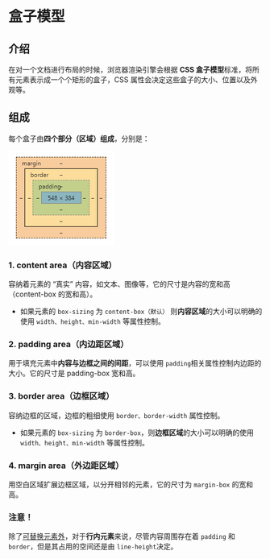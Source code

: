 # 盒子模型

## 介绍
在对一个文档进行布局的时候，浏览器渲染引擎会根据 **CSS 盒子模型**标准，将所有元素表示成一个个矩形的盒子，CSS 属性会决定这些盒子的大小、位置以及外观等。

## 组成

每个盒子由**四个部分（区域）组成**，分别是：

![](/images/CSS/box-model.png)

### 1. content area（内容区域）
容纳着元素的 “真实” 内容，如文本、图像等，它的尺寸是内容的宽和高（content-box 的宽和高）。

+ 如果元素的 `box-sizing` 为 `content-box（默认）` 则**内容区域**的大小可以明确的使用 `width、height、min-width` 等属性控制。

### 2. padding area（内边距区域）
用于填充元素中**内容与边框之间的间距**，可以使用 `padding`相关属性控制内边距的大小。它的尺寸是 padding-box 宽和高。

### 3. border area（边框区域）
容纳边框的区域，边框的粗细使用 `border、border-width` 属性控制。
+ 如果元素的 `box-sizing` 为 `border-box`，则**边框区域**的大小可以明确的使用 `width、height、min-width` 等属性控制。
### 4. margin area（外边距区域）
用空白区域扩展边框区域，以分开相邻的元素，它的尺寸为 `margin-box` 的宽和高。


### 注意！
除了[可替换元素外](https://developer.mozilla.org/zh-CN/docs/Web/CSS/Replaced_element)，对于**行内元素**来说，尽管内容周围存在着 `padding` 和 `border`，但是其占用的空间还是由 `line-height`决定。